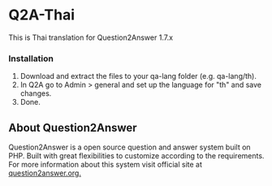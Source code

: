 # Q2A-Thai
This is Thai translation for Question2Answer 1.7.x

### Installation
1. Download and extract the files to your qa-lang folder (e.g. qa-lang/th).
2. In Q2A go to Admin > general and set up the language for "th" and save changes.
3. Done.

## About Question2Answer
Question2Answer is a open source question and answer system built on PHP. Built with great flexibilities to customize according to the requirements. For more information about this system visit official site at [question2answer.org.](http://www.question2answer.org/)
